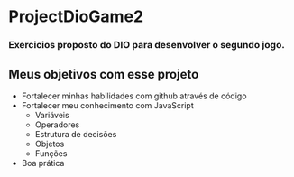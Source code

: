 # ProjectDioGame2
### Exercicios proposto do DIO para desenvolver o segundo jogo.

## Meus objetivos com esse projeto

- Fortalecer minhas habilidades com github através de código
- Fortalecer meu conhecimento com JavaScript
  - Variáveis
  - Operadores
  - Estrutura de decisões
  - Objetos
  - Funções
- Boa prática